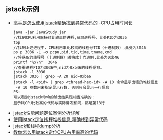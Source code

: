 ## jstack示例
- [高手是怎么使用jstack精确找到异常代码的](https://jingyan.baidu.com/article/4f34706e3ec075e387b56df2.html) -CPU占用时间长
    ```
    java -jar JavaStudy.jar
    //找到CPU利用率持续比较高的进程,获取进程号，此处PID为3036
    top 
    //找到上述进程中，CPU利用率比较高的线程号TID（十进制数）,此处为3046
    ps p 3036 -L -o pcpu,pid,tid,time,tname,cmd
    //将获取的线程号（十进制数）转换成十六进制,此处为0xb46
    printf "%x\n"  3046
    //查看进程PID为3036中,nid为0xb46的线程信息。
    jstack -l 3036
    jstack 3036 | grep -A 20 nid=0xbe6
    jstack -l <pid> | grep <thread-hex-id> -A 10 命令显示出错的堆栈信息
     -A 10 参数用来指定显示行数，否则只会显示一行信息
    PS:
    可以看到jstack命令的输出结果是相当准确的：
    显示耗CPU比较高的代码与实际情况相同，都是第13行
    ```
- [jstack性能问题定位案例分析详解](https://blog.csdn.net/mlljava1111/article/details/81170787)
- [使用jstack定位线程堆栈信息,精确找到异常代码](https://blog.csdn.net/AAA821/article/details/80078905)
- [jstack和线程dump分析](https://blog.csdn.net/iteye_13353/article/details/82064224)
- [教你怎么用jstack定位CPU占用率高的代码](https://blog.csdn.net/erbon_st/article/details/81739412)